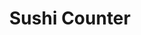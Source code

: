 ---
layout: place
title: "Sushi Counter"
permalink: /new-york/new-york/sushi-counter.html
stateAbbr: NY
stateName: New York
cityName: New York
seo:
  name: "Sushi Counter"
  type: Restaurant
  links: null
description: "Sushi Counter serves delicious sushi in New York, New York. Try fresh Japanese dishes for a great dining experience. "
place_id: ChIJr-S4tW1ZwokRUuJLuViASuI
photos:
  - name: >-
      places/ChIJr-S4tW1ZwokRUuJLuViASuI/photos/AeeoHcIwcLd0w5O3f4rrNkkVDr6tU0IVAVAyhfWGH2K2OYX7kbSfxqqmzDFluP00dBZj_AvylKytdpDlHwUq7riSBhKo75ka3uShfbTzpfkIoUQbxICAygho_vqqLGizAsPpzg4LSWZmBE0lXSPi5UnvKEaaalpqGCC5-9Eh_njbpH8ZE0LqmHIAkrOvRcBSAxV1miDObsLLexYpCkYjmvteuQRIq6m7DTMVwiRjdngGBW_8MQfDT-XPgvFTrlCxGhlbZU_I0JWq4PVC__PDKDfCQ3UrTLLw2N1Qxf0zJtlLlS_v1E59AdEZAswf2n4G_L7FXx7n8Ys6AFXXP-ELKQCBzmpbMr-7qKz-Uz7TLbxw7Q_GKHVkRnJqFre99n1kO0kWK6gY1C40f5jNWlvsrK05GCIIOCWYa8HUi41PFE1iKK7tvpzJ
    widthPx: 2824
    heightPx: 3766
    authorAttributions:
      - displayName: Thomas Zhong
        uri: https://maps.google.com/maps/contrib/101226442758754249449
        photoUri: >-
          https://lh3.googleusercontent.com/a/ACg8ocKeudeBxFT6yU9DIpG0HJeKXcP9PKInD8_PBTKBx0A6ZVPAGg8=s100-p-k-no-mo
    flagContentUri: >-
      https://www.google.com/local/imagery/report/?cb_client=maps_api_places.places_api&image_key=!1e10!2sCIHM0ogKEICAgIClrpHE8gE&hl=en-US
    googleMapsUri: >-
      https://www.google.com/maps/place//data=!3m4!1e2!3m2!1sCIHM0ogKEICAgIClrpHE8gE!2e10!4m2!3m1!1s0x89c2596db5b8e4af:0xe24a8058b94be252
  - name: >-
      places/ChIJr-S4tW1ZwokRUuJLuViASuI/photos/AeeoHcIU0Eb-CjYhuzmxsciVrAvj4IrICJ2cUnZJA6-_FHTwbH9kDPSpLpvE4efg8_AWpi6Jfnzm1M5i1vgCbs4FGMIXUGtQ78sYq3DdjTbhVQVFtWDqkRI75cPHnb91SQNSOVJFgqM3wO4ecmV3djoHAy92aSaRKIYymjTr2klRkokVet4x8ZZ6EgQjgRuCPuWlVdqLnykrQ63ZG7UbwF_AdUKeD71bJe3jmpCxU4MKcXVHNrBtGTi8mBcQ2CHIx5R8rjHG1goEweB0Bu8oaUitwB1wAq5yxMFyaWp2L79ETIvNxoj_LzUaWMXIe3UjOP3FyWddJ7mznYPuhW4ECxFsCMbtfIA3_QEOt-HWP1EObVOXRpSZwkpv3pkFAX4TddH266ObTll2HhoS56KLa6IjnsslhHnOs49ewRyp-FZxBJArpck
    widthPx: 4032
    heightPx: 3024
    authorAttributions:
      - displayName: Yeeman Sin
        uri: https://maps.google.com/maps/contrib/107469491904511421056
        photoUri: >-
          https://lh3.googleusercontent.com/a-/ALV-UjVdIWOwT2wiaM0B_7jZQlUaclwJhhcarBJ5rys3UuSRb8lGnhMR=s100-p-k-no-mo
    flagContentUri: >-
      https://www.google.com/local/imagery/report/?cb_client=maps_api_places.places_api&image_key=!1e10!2sCIHM0ogKEICAgICHuLHYqgE&hl=en-US
    googleMapsUri: >-
      https://www.google.com/maps/place//data=!3m4!1e2!3m2!1sCIHM0ogKEICAgICHuLHYqgE!2e10!4m2!3m1!1s0x89c2596db5b8e4af:0xe24a8058b94be252
  - name: >-
      places/ChIJr-S4tW1ZwokRUuJLuViASuI/photos/AeeoHcKKRZtbcqpYRIYJFjEn3Cdov6SRO0lzzQ62xwlxZe51ztu7kMUr1fsOBA2ESXHSfoIAFxxU5t1LJ0mrTxHKAaShqVpu7ZDxMqGCJ-fcMK_qb8AqInJhKRF7AG25tGRsjEnOiA8jEigyfIvWUmWfCRLqGtM5xkIeALuiAB8X3OUG-BO_ZIe76Gm8ZYXaaybiImjJI0nLE_1CynRSy6ktBpkUUTLL2Ke2a2j1WFMZHUllTLmd7jydom_8Vi4N0SNY7Ih8J34-HZ0w8ieGpfcMclJMdgt1rLAoMRDBBAKLoUdDK70JPIh5Jo9y2TtVkroGhEpQvtwqllY9uvGAqqLxMLZDewU_IkXYLWwkQt0jTvwBRPrqz7FSPPku_p4e1LdCKFcdFhkGRPqtHKVzw4CJp-yprtYp1s9vg0HIxECvI7U
    widthPx: 4032
    heightPx: 3024
    authorAttributions:
      - displayName: Yeeman Sin
        uri: https://maps.google.com/maps/contrib/107469491904511421056
        photoUri: >-
          https://lh3.googleusercontent.com/a-/ALV-UjVdIWOwT2wiaM0B_7jZQlUaclwJhhcarBJ5rys3UuSRb8lGnhMR=s100-p-k-no-mo
    flagContentUri: >-
      https://www.google.com/local/imagery/report/?cb_client=maps_api_places.places_api&image_key=!1e10!2sCIHM0ogKEICAgICHuLHYag&hl=en-US
    googleMapsUri: >-
      https://www.google.com/maps/place//data=!3m4!1e2!3m2!1sCIHM0ogKEICAgICHuLHYag!2e10!4m2!3m1!1s0x89c2596db5b8e4af:0xe24a8058b94be252
  - name: >-
      places/ChIJr-S4tW1ZwokRUuJLuViASuI/photos/AeeoHcJDNGFBHaK1Okiv69KFasOimqYlerB7IEBLdW1fE-f9aRhluZJVtbFdKhbD6blMHBT_SX3R--eBxRrLTU8cq6VXlj5DRTyHBG3j0oH-XunprmJwKWN664Tfc6A-0wjghrdQqAzsygoyQdKf_ai66MqYEJXaDy_-P7UUooQKpd4pSg6DKRvZbWO0_DDPzL5m7g1zUfpXF9ilnv3NPu7LunWUEWXh9ggOs5WtwDB1Ss14r4haSPKI3JDrali8NTITqLkP87O8Np0ofnQDOS3GHvXosd-DbCFFyIGIKG9yxFWVE19SC0v2Ac91e6GhqU4DYUnuEV-ibQgjoxq7V4NGH_h4PRZanJvl-sRsNXpmmZAaBYhwir8-5KSx3otpMMSJnHqZ7schUcX4aKKiWp6K007vUxpbhBddSAVMEZtciRpkGS8
    widthPx: 2758
    heightPx: 3031
    authorAttributions:
      - displayName: Yeeman Sin
        uri: https://maps.google.com/maps/contrib/107469491904511421056
        photoUri: >-
          https://lh3.googleusercontent.com/a-/ALV-UjVdIWOwT2wiaM0B_7jZQlUaclwJhhcarBJ5rys3UuSRb8lGnhMR=s100-p-k-no-mo
    flagContentUri: >-
      https://www.google.com/local/imagery/report/?cb_client=maps_api_places.places_api&image_key=!1e10!2sCIHM0ogKEICAgICHuLHYygE&hl=en-US
    googleMapsUri: >-
      https://www.google.com/maps/place//data=!3m4!1e2!3m2!1sCIHM0ogKEICAgICHuLHYygE!2e10!4m2!3m1!1s0x89c2596db5b8e4af:0xe24a8058b94be252
  - name: >-
      places/ChIJr-S4tW1ZwokRUuJLuViASuI/photos/AeeoHcIaad_PL3XVvoOfWdYtS9q9GAOvn6JuyuELWGH7KSE4xTEVHELa2kHgtGXxzfL35wX6Kf763k2g-0EXqmS7LSa2KHu4F9xU2nu2H1yzYgx3nhaZ46HPASMAeltuHC9FH4f1GS0cyvBTP6BMT74WM_GsVZJaCBQkQNjlpuclmzFCDvimJpW9DWgsqvO0Ks7YKQJTVoELXGHQ4dswDhUaBfLgFV6UBSnCTpbeHQAuWkMD9td4lWMkqBaJkeE4y6XcEYzvcOGEsFQehRGdKMw0UIg29ZCrwa5iffwwTSubSVhC2AwkDpX1G_6T8bKpqIlokyZWK7zZ_kmiSklm8jMqxxnijJ-wA6B5XkqkCRKvzdfr3rGuUk3qEEK0WQz2P-nZr60rLt05fzQ_exL_wzDe8zigg4qXVKAI1uxW3w9HIVqwmIKC
    widthPx: 3600
    heightPx: 4800
    authorAttributions:
      - displayName: Riona Scafa
        uri: https://maps.google.com/maps/contrib/114407812086302275816
        photoUri: >-
          https://lh3.googleusercontent.com/a-/ALV-UjUeMp_fPM36IUlqLCV730awqK9TdMIeN14ommgz6QKNsBKn22J1=s100-p-k-no-mo
    flagContentUri: >-
      https://www.google.com/local/imagery/report/?cb_client=maps_api_places.places_api&image_key=!1e10!2sCIHM0ogKEICAgICf4bXjggE&hl=en-US
    googleMapsUri: >-
      https://www.google.com/maps/place//data=!3m4!1e2!3m2!1sCIHM0ogKEICAgICf4bXjggE!2e10!4m2!3m1!1s0x89c2596db5b8e4af:0xe24a8058b94be252
  - name: >-
      places/ChIJr-S4tW1ZwokRUuJLuViASuI/photos/AeeoHcI-sCRgjuwSo3I7JGSQz7ksJ-kQD6MqwDcbUD8xA1FQFc1FRWOTDYavJ52j6UVs6lvrDNh7bTyXngdqv7Kgx7d8DmLLvaNUa0TtFRpG0bsxBqJOZkW5ICM5v2_bTLjMp_bc-Fay6geIvqpfUzbd8QQIJQPhw_Dd5etO_dyFEBazSI_mNZD98_JPxl-iYbn397AwFIX0Ikj7bgFnkwM94xKfzG2M5RG2l9Qnp3d7GNeiCfBRFJhqQrQQNt2uQwY6y7BRB4wXRmtyg94zRcL06B8wwJ1hDwAd_0CDGsEGc251MsD4w8FwaE7Ns7i5452xHFvQ7WHp_GCJvgCtF56OSmt_ZTs3Y_2GVESQ6p7BhFk5ERqB-MUmuQoA3Etq9qDIQNZDTwLPjBzMwqz-QFig3iBPoV1gH8JazO2MtVh9WME
    widthPx: 4032
    heightPx: 3024
    authorAttributions:
      - displayName: Van essa
        uri: https://maps.google.com/maps/contrib/104366685185114516183
        photoUri: >-
          https://lh3.googleusercontent.com/a-/ALV-UjUSDa7UwRBCkum9iTWLgKGaHuboCh7jySXu_LLMvmAqUoYL_9J1Lw=s100-p-k-no-mo
    flagContentUri: >-
      https://www.google.com/local/imagery/report/?cb_client=maps_api_places.places_api&image_key=!1e10!2sCIHM0ogKEICAgIDNnIaROg&hl=en-US
    googleMapsUri: >-
      https://www.google.com/maps/place//data=!3m4!1e2!3m2!1sCIHM0ogKEICAgIDNnIaROg!2e10!4m2!3m1!1s0x89c2596db5b8e4af:0xe24a8058b94be252
  - name: >-
      places/ChIJr-S4tW1ZwokRUuJLuViASuI/photos/AeeoHcLOoQoDD7oouFB0Sdl7fQPPj_DdhBvPAAWpDfWnHD0uDOtThF-IweAF4ccr1PJJuQyhX49DiStFyUVNQQUoJ1Fg7vF7juADbb2y-C45TTGTzoPlrFqP55bJj-21KDFpEQWKrj5kWzMyhhfHu4V0Sb34UpK4Xv2Q1MoTRjuJdaoA8QHXbm_LFDkRwBbarVuiaFJjYdFkpM37ZCSuw4-FK_cz25v7hBG2ZOtnfPmkXpWqVVWXQnBj5wD-9h7ZJ4M5ZV8KlCcssfgubJHiHLZ9GeBenvnmsdQgQmAFzQgHip3GSyzpmLoVwzm1Z3yElJ2C86K-ZlDfy1VnF6ykFKRnPBqHOhxuzcWRri1Ux8MpfphPBRNKugxhDjyZ3a0RR4kk-hd23hqdyQy9ROK3Wn6lUye9_0CP1zBCoVeVze_iWeffEfk5
    widthPx: 2381
    heightPx: 3391
    authorAttributions:
      - displayName: Sarah
        uri: https://maps.google.com/maps/contrib/116006481543739206866
        photoUri: >-
          https://lh3.googleusercontent.com/a/ACg8ocLsdOWG-XXSe1bxK-ziTgTSWBvdckXaXcqaV39EQCYmHBRqtg=s100-p-k-no-mo
    flagContentUri: >-
      https://www.google.com/local/imagery/report/?cb_client=maps_api_places.places_api&image_key=!1e10!2sCIHM0ogKEICAgMDIisyb8QE&hl=en-US
    googleMapsUri: >-
      https://www.google.com/maps/place//data=!3m4!1e2!3m2!1sCIHM0ogKEICAgMDIisyb8QE!2e10!4m2!3m1!1s0x89c2596db5b8e4af:0xe24a8058b94be252
  - name: >-
      places/ChIJr-S4tW1ZwokRUuJLuViASuI/photos/AeeoHcIC5LDLXlqPCF8GhwPvT4TL2sFzr_QRYm7m629jVYpqUMfbRxlKsTgK_TfGuI4FdeA-PDQjWDdCN9l4Kay9Ylf-ZKnToyV8sLUtfhBL1JI6C-TWbH3DWwtoYd0-1FRxtien71_W5bVpbWrEsK9FtpvfwE5ljJNimIpT2XjIDs6-jRa7V1xfsDWCG25u0MQtxXTNNnO-Rx5PbHvcb18GddwbW-kxcEtlKQ960TEZVXprhoYWdFxDTH7Tr8dX-9O6fDTcc7OFGOmnvTNCjGhVutjMk1fYZhoEjf7BoN3XoroTEYkyfU4Gg_4aA0d67Q8Cf5_KfJU33yxD92QcSQ9UdCl4CY09yNBWFXIQAklyQU8uFc1WShPyztmGXcmBBT3PKrBRsYHFJp08XWEmqsEmjhM6q_2hsr8O5bEhXEp3hVNN8C0
    widthPx: 3600
    heightPx: 4800
    authorAttributions:
      - displayName: O F
        uri: https://maps.google.com/maps/contrib/113399172243257928468
        photoUri: >-
          https://lh3.googleusercontent.com/a-/ALV-UjXd2PV5attG3Xvs4MqKS3Dnnxkjhu__0K14ZElpWmNiUlKYKvIg=s100-p-k-no-mo
    flagContentUri: >-
      https://www.google.com/local/imagery/report/?cb_client=maps_api_places.places_api&image_key=!1e10!2sCIHM0ogKEICAgMDIkt-i2QE&hl=en-US
    googleMapsUri: >-
      https://www.google.com/maps/place//data=!3m4!1e2!3m2!1sCIHM0ogKEICAgMDIkt-i2QE!2e10!4m2!3m1!1s0x89c2596db5b8e4af:0xe24a8058b94be252
  - name: >-
      places/ChIJr-S4tW1ZwokRUuJLuViASuI/photos/AeeoHcLFNZGpiqJCZuDS7NPC7LVjIgRqenBw8rPmz3oQN3TrQxpe1g_zgC1QJNqqP2GaB6iB3JvXvzlhjj0MSjch-HUOFpY5uwZbRWvVC3IuT5f-cRxhjMrTBCERDBwj-iwR_UkmRAYTMZnNqAtW2E7ef5J-9S1OjpQVk3t-XMFptIRQFXfTiGDC3PkZzIubsUXOpcnFb4K7oNAJbxjfhwXCMNKRPKkf7cR02X1dOUnM5raXK3fLfIc9s4SQ5o2jnCY6rD5Pe-OI548XZ2PXdLFrUKSG_Gnlv8P6Uyn7hymT-8MnrdxNOIgaMG54tMLhOgo8Nkid2KPCy2MeVS1QSnJqgl9rmR-J-OeCGXEwN-RnGkOY5AiXIz3NycHTdwI_BtR54wT3d-AG4FJQ4iNsfZZ_zv35RHMYvY2755YI66eDb9icGSY
    widthPx: 3024
    heightPx: 4032
    authorAttributions:
      - displayName: Nicole Kim
        uri: https://maps.google.com/maps/contrib/118129559408373781633
        photoUri: >-
          https://lh3.googleusercontent.com/a-/ALV-UjVZQ5Yo4hAmaHriQARrQsXV_iajY6m1FuLFfCO7w2_hwyozvaz7tg=s100-p-k-no-mo
    flagContentUri: >-
      https://www.google.com/local/imagery/report/?cb_client=maps_api_places.places_api&image_key=!1e10!2sCIHM0ogKEICAgMCIn4iR3AE&hl=en-US
    googleMapsUri: >-
      https://www.google.com/maps/place//data=!3m4!1e2!3m2!1sCIHM0ogKEICAgMCIn4iR3AE!2e10!4m2!3m1!1s0x89c2596db5b8e4af:0xe24a8058b94be252
  - name: >-
      places/ChIJr-S4tW1ZwokRUuJLuViASuI/photos/AeeoHcLYGfLzSSZJwt6O5TWqCKH6ECoisWRBF9ioMwFTB4iPQWQUo6vh470vnat937TdEQzH83l4TxfOgIL43T77-YTBV0ytpIdM0X51OZdHly8gfJye0sigd2IWlBmvyqv2QQ5YRPvQR4rUJ72Z2bKXljwZbxLp9oUgiC-PeilGYlWWIAoARHzmBZzJiMSo-5eI7kSuZr6AX4CEy_DKx5kyLYHWeFf60kjrKVi0qD0Cjiugbpini9xwmA23TUxNHVKyfoJR2XL4YsEIPhscVEGc75Ib6QR3C0ie03zHXlUeuUJGCZNvWJaDjsJKG9rGVfiMUaT1DItc9LGWFP6mkmv9z-kjHcfxTgDVv4lvpzp3MJMu3Az7wS-zY82iLaSCrbH8OTlCItgw9JNcG48EBuFO2-x2L09taJXivyb9sxIKOZRQ-GkS
    widthPx: 3600
    heightPx: 4800
    authorAttributions:
      - displayName: Queeny Qiu
        uri: https://maps.google.com/maps/contrib/104343149372906207690
        photoUri: >-
          https://lh3.googleusercontent.com/a-/ALV-UjVuIrG96PYZmmMOL6eolayz2BJ6jmzxO6T1TyVxHDfCE7rtTotQ=s100-p-k-no-mo
    flagContentUri: >-
      https://www.google.com/local/imagery/report/?cb_client=maps_api_places.places_api&image_key=!1e10!2sCIHM0ogKEICAgICd_8SajwE&hl=en-US
    googleMapsUri: >-
      https://www.google.com/maps/place//data=!3m4!1e2!3m2!1sCIHM0ogKEICAgICd_8SajwE!2e10!4m2!3m1!1s0x89c2596db5b8e4af:0xe24a8058b94be252
address: 119 Christopher St, New York, NY 10014, USA
street: 119 Christopher St
city: New York
state: NY
zip: '10014'
country: USA
neighborhood: null
latitude: '40.733394'
longitude: '-74.005619'
accessibility_options:
  wheelchairAccessibleEntrance: true
  wheelchairAccessibleSeating: true
business_status: OPERATIONAL
name: Sushi Counter
google_maps_links:
  directionsUri: >-
    https://www.google.com/maps/dir//''/data=!4m7!4m6!1m1!4e2!1m2!1m1!1s0x89c2596db5b8e4af:0xe24a8058b94be252!3e0
  placeUri: https://maps.google.com/?cid=16305986519402537554
  writeAReviewUri: >-
    https://www.google.com/maps/place//data=!4m3!3m2!1s0x89c2596db5b8e4af:0xe24a8058b94be252!12e1
  reviewsUri: >-
    https://www.google.com/maps/place//data=!4m4!3m3!1s0x89c2596db5b8e4af:0xe24a8058b94be252!9m1!1b1
  photosUri: >-
    https://www.google.com/maps/place//data=!4m3!3m2!1s0x89c2596db5b8e4af:0xe24a8058b94be252!10e5
primary_type: Takeout Restaurant
opening_hours:
  regular: null
  current: null
secondary_opening_hours:
  regular:
    weekdayDescriptions: null
    type: null
  current:
    weekdayDescriptions: null
    type: null
phone: null
price_level: null
price_range: null
rating: null
rating_count: 0
website: null
reviews: null
parking_options: null
payment_options: null
allow_dogs: null
curbside_pickup: null
delivery: null
dine_in: null
good_for_children: null
good_for_groups: null
good_for_sports: null
live_music: null
menu_for_children: null
outdoor_seating: null
reservable: null
restroom: null
serves_beer: null
serves_breakfast: null
serves_brunch: null
serves_cocktails: null
serves_coffee: null
serves_dinner: null
serves_dessert: null
serves_lunch: null
serves_vegetarian_food: null
serves_wine: null
takeout: null
summary: null

---